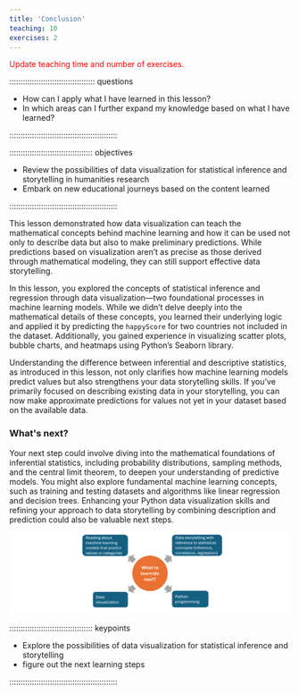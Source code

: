 ```yaml
---
title: 'Conclusion'
teaching: 10
exercises: 2
---
```


<span style="color: red;">Update teaching time and number of exercises.</span>

:::::::::::::::::::::::::::::::::::::: questions 

- How can I apply what I have learned in this lesson?
- In which areas can I further expand my knowledge based on what I have learned?

::::::::::::::::::::::::::::::::::::::::::::::::

::::::::::::::::::::::::::::::::::::: objectives

- Review the possibilities of data visualization for statistical inference and storytelling in humanities research
- Embark on new educational journeys based on the content learned

::::::::::::::::::::::::::::::::::::::::::::::::

This lesson demonstrated how data visualization can teach the mathematical concepts behind machine learning and how 
it can be used not only to describe data but also to make preliminary predictions. While predictions based on 
visualization aren’t as precise as those derived through mathematical modeling, they can still support 
effective data storytelling.

In this lesson, you explored the concepts of statistical inference and regression through data 
visualization—two foundational processes in machine learning models. While we didn’t delve deeply into the 
mathematical details of these concepts, you learned their underlying logic and applied it by predicting the 
`happyScore` for two countries not included in the dataset. Additionally, you gained experience in visualizing 
scatter plots, bubble charts, and heatmaps using Python’s Seaborn library.

Understanding the difference between inferential and descriptive statistics, as introduced in this lesson, 
not only clarifies how machine learning models predict values but also strengthens your data storytelling skills. 
If you’ve primarily focused on describing existing data in your storytelling, you can now make approximate 
predictions for values not yet in your dataset based on the available data. 

### What's next?

Your next step could involve diving into the mathematical foundations of inferential statistics, including 
probability distributions, sampling methods, and the central limit theorem, to deepen your understanding of 
predictive models. You might also explore fundamental machine learning concepts, such as training and testing 
datasets and algorithms like linear regression and decision trees. Enhancing your Python data visualization 
skills and refining your approach to data storytelling by combining description and prediction could also be 
valuable next steps.

![](fig/next_steps.png)

::::::::::::::::::::::::::::::::::::: keypoints 

- Explore the possibilities of data visualization for statistical inference and storytelling
- figure out the next learning steps

::::::::::::::::::::::::::::::::::::::::::::::::

